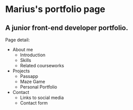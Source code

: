 <h1>Marius's portfolio page</h1>
<h2>A junior front-end developer portfolio.</h2>

Page detail:

* About me
  * Introduction
  * Skills
  * Related courseworks
* Projects
  * Passapp
  * Maze Game
  * Personal Portfolio
* Contact
  * Links to social media
  * Contact form
  
